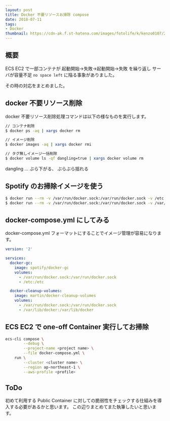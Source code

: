 ```yaml
---
layout: post
title: Docker 不要リソースお掃除 compose
date: 2018-07-11
tags:
- Docker
thumbnail: https://cdn-ak.f.st-hatena.com/images/fotolife/k/kenzo0107/20180711/20180711135636.png
---
```


## 概要

ECS EC2 で一部コンテナが 起動開始→失敗→起動開始→失敗 を繰り返し
サーバが容量不足 `no space left` に陥る事象がありました。

その時の対応をまとめました。

<!-- more -->

## docker 不要リソース削除

docker 不要リソース削除処理コマンドは以下の様なものを実行します。

```sh
// コンテナ削除
$ docker ps -aq | xargs docker rm

// イメージ削除
$ docker images -aq | xargs docker rmi

// タグ無しイメージ一括削除
$ docker volume ls -qf dangling=true | xargs docker volume rm
```

dangling ... ぶら下がる、 ぶらぶら揺れる

## Spotify のお掃除イメージを使う

```sh
$ docker run --rm -v /var/run/docker.sock:/var/run/docker.sock -v /etc:/etc spotify/docker-gc
$ docker run --rm -v /var/run/docker.sock:/var/run/docker.sock -v /var/lib/docker:/var/lib/docker martin/docker-cleanup-volumes
```

## docker-compose.yml にしてみる

docker-compose.yml フォーマットにすることでイメージ管理が容易になります。

```docker-compose.yml
version: '2'

services:
  docker-gc:
    image: spotify/docker-gc
    volumes:
      - /var/run/docker.sock:/var/run/docker.sock
      - /etc:/etc

  docker-cleanup-volumes:
    image: martin/docker-cleanup-volumes
    volumes:
      - /var/run/docker.sock:/var/run/docker.sock
      - /var/lib/docker:/var/lib/docker

```

## ECS EC2 で one-off Container 実行してお掃除

```sh
ecs-cli compose \
        --debug \
        --project-name <project name> \
        --file docker-compose.yml \
    run \
        --cluster <cluster name> \
        --region ap-northeast-1 \
        --aws-profile <profile>
```

## ToDo

初めて利用する Public Container に対しての脆弱性をチェックする仕組みを導入する必要があるかと思います。
この辺りまとめてまた執筆したいと思います。
